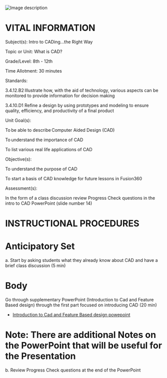 ![Image description](https://github.com/BotDevLLC/BotDevCurriculum/blob/master/Pictures/Botdev.png)
# VITAL INFORMATION
Subject(s):  Intro to CADing...the Right Way 

Topic or Unit: What is CAD? 

Grade/Level: 8th - 12th  

Time Allotment: 30 minutes 

Standards:       

 3.4.12.B2 Illustrate how, with the aid of technology, various aspects can be monitored to provide information for decision making 

3.4.10.D1 Refine a design by using prototypes and modeling to ensure quality, efficiency, and productivity of a final product  

 

Unit Goal(s):   

To be able to describe Computer Aided Design (CAD)  

To understand the importance of CAD  

To list various real life applications of CAD 

Objective(s):     

To understand the purpose of CAD 

To start a basis of CAD knowledge for future lessons in Fusion360 

Assessment(s):    

In the form of a class discussion review Progress Check questions in the intro to CAD PowerPoint (slide number 14) 

 
# INSTRUCTIONAL PROCEDURES 
  # Anticipatory Set
a. Start by asking students what they already know about CAD and have a brief class discussion (5 min) 

  # Body
  Go through supplementary PowerPoint (Introduction to Cad and Feature Based design) through the first part focused on introducing CAD (20 min) 
   - [Introduction to Cad and Feature Based design powepoint](https://drive.google.com/drive/folders/1iboYVWrajdELofP_a84QwuE4QDCMNvG6)

  # Note: There are additional Notes on the PowerPoint that will be useful for the Presentation  
 b.  Review Progress Check questions at the end of the PowerPoint 

 
